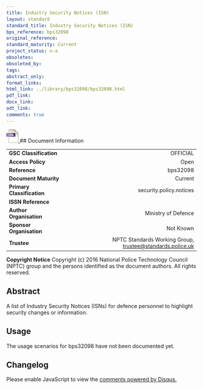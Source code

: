 ```yaml
---
title: Industry Security Notices (ISN)
layout: standard
standard_title: Industry Security Notices (ISN)
bps_reference: bps32098
original_reference: 
standard_maturity: Current
project_status: n-a
obsoletes: 
obsoleted_by: 
tags: 
abstract_only:
format_links:
html_link: ../library/bps32098/bps32098.html
pdf_link: 
docx_link: 
odt_link: 
comments: true
---
```



<a target="_blank" href="../library/bps32098/bps32098.html">
    <img src="../images/html@0.5x.png" alt="html link" title="html link" style="max-height:35px;">
</a>
## Document Information

|||
| :------- | ------: |
| **GSC Classification**     | OFFICIAL |
| **Access Policy**          | Open |
| **Reference**              | bps32098  |
| **Document Maturity**      | Current |
| **Primary Classification** | security.policy.notices |
| **ISSN Reference**         |  |
| **Author Organisation**    |Ministry of Defence|
| **Sponsor Organisation**   |Not Known|
| **Trustee**                | NPTC Standards Working Group, <a href="mailto:trustee@standards.police.uk?subject=bps32098 Industry Security Notices (ISN)">trustee@standards.police.uk |

**Copyright Notice**
Copyright (c) 2016 National Police Technology Council (NPTC) group and the persons identified as the document authors. All rights reserved.

## Abstract
A list of Industry Security Notices (ISNs) for defence personnel to highlight security changes or information.
        
## Usage
The usage scenarios for bps32098 have not been documented yet.

## Changelog

<div id="disqus_thread"></div>
<script>

/**
*  RECOMMENDED CONFIGURATION VARIABLES: EDIT AND UNCOMMENT THE SECTION BELOW TO INSERT DYNAMIC VALUES FROM YOUR PLATFORM OR CMS.
*  LEARN WHY DEFINING THESE VARIABLES IS IMPORTANT: https://disqus.com/admin/universalcode/#configuration-variables*/
/*
var disqus_config = function () {
this.page.url = PAGE_URL;  // Replace PAGE_URL with your page's canonical URL variable
this.page.identifier = PAGE_IDENTIFIER; // Replace PAGE_IDENTIFIER with your page's unique identifier variable
};
*/
(function() { // DON'T EDIT BELOW THIS LINE
var d = document, s = d.createElement('script');
s.src = 'https://nptcstandards.disqus.com/embed.js';
s.setAttribute('data-timestamp', +new Date());
(d.head || d.body).appendChild(s);
})();
</script>
<noscript>Please enable JavaScript to view the <a href="https://disqus.com/?ref_noscript">comments powered by Disqus.</a></noscript>

